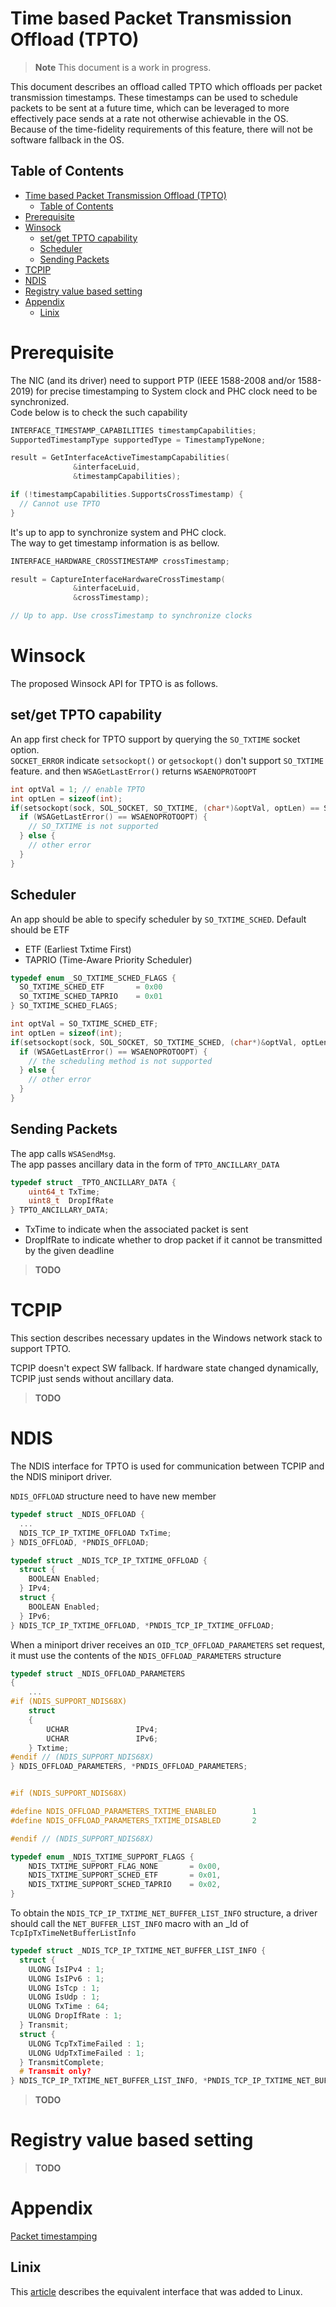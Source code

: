 # Time based Packet Transmission Offload (TPTO)

> **Note**
> This document is a work in progress.

This document describes an offload called TPTO which offloads per packet transmission timestamps.
These timestamps can be used to schedule packets to be sent at a future time, which can be leveraged to more effectively pace sends at a rate not otherwise achievable in the OS.
Because of the time-fidelity requirements of this feature, there will not be software fallback in the OS.

## Table of Contents

- [Time based Packet Transmission Offload (TPTO)](#time-based-packet-transmission-offload-tpto)
  - [Table of Contents](#table-of-contents)
- [Prerequisite](#prerequisite)
- [Winsock](#winsock)
  - [set/get TPTO capability](#setget-tpto-capability)
  - [Scheduler](#scheduler)
  - [Sending Packets](#sending-packets)
- [TCPIP](#tcpip)
- [NDIS](#ndis)
- [Registry value based setting](#registry-value-based-setting)
- [Appendix](#appendix)
  - [Linix](#linix)

# Prerequisite

The NIC (and its driver) need to support PTP (IEEE 1588-2008 and/or 1588-2019) for precise timestamping to System clock and PHC clock need to be synchronized.  
Code below is to check the such capability
```C
INTERFACE_TIMESTAMP_CAPABILITIES timestampCapabilities;
SupportedTimestampType supportedType = TimestampTypeNone;

result = GetInterfaceActiveTimestampCapabilities(
              &interfaceLuid,
              &timestampCapabilities);

if (!timestampCapabilities.SupportsCrossTimestamp) {
  // Cannot use TPTO
}
```

It's up to app to synchronize system and PHC clock.  
The way to get timestamp information is as bellow.
```C
INTERFACE_HARDWARE_CROSSTIMESTAMP crossTimestamp;

result = CaptureInterfaceHardwareCrossTimestamp(
              &interfaceLuid,
              &crossTimestamp);

// Up to app. Use crossTimestamp to synchronize clocks
```

# Winsock

The proposed Winsock API for TPTO is as follows.

## set/get TPTO capability
An app first check for TPTO support by querying the `SO_TXTIME` socket option.  
`SOCKET_ERROR` indicate `setsockopt()` or `getsockopt()` don't support `SO_TXTIME` feature.   and then `WSAGetLastError()` returns `WSAENOPROTOOPT`
```C
int optVal = 1; // enable TPTO
int optLen = sizeof(int);
if(setsockopt(sock, SOL_SOCKET, SO_TXTIME, (char*)&optVal, optLen) == SOCKET_ERROR) {
  if (WSAGetLastError() == WSAENOPROTOOPT) {
    // SO_TXTIME is not supported
  } else {
    // other error
  }
}
```

## Scheduler
An app should be able to specify scheduler by `SO_TXTIME_SCHED`. Default should be ETF
- ETF (Earliest Txtime First)
- TAPRIO (Time-Aware Priority Scheduler)

```C
typedef enum _SO_TXTIME_SCHED_FLAGS {
  SO_TXTIME_SCHED_ETF       = 0x00
  SO_TXTIME_SCHED_TAPRIO    = 0x01
} SO_TXTIME_SCHED_FLAGS;
```

```C
int optVal = SO_TXTIME_SCHED_ETF;
int optLen = sizeof(int);
if(setsockopt(sock, SOL_SOCKET, SO_TXTIME_SCHED, (char*)&optVal, optLen) == SOCKET_ERROR) {
  if (WSAGetLastError() == WSAENOPROTOOPT) {
    // the scheduling method is not supported
  } else {
    // other error
  }
}
```

## Sending Packets
The app calls `WSASendMsg`.   
The app passes ancillary data in the form of `TPTO_ANCILLARY_DATA`
```C
typedef struct _TPTO_ANCILLARY_DATA {
    uint64_t TxTime;
    uint8_t  DropIfRate
} TPTO_ANCILLARY_DATA;
```

- TxTime to indicate when the associated packet is sent
- DropIfRate to indicate whether to drop packet if it cannot be transmitted by the given deadline

> **TODO**

# TCPIP

This section describes necessary updates in the Windows network stack to support TPTO.

TCPIP doesn't expect SW fallback. If hardware state changed dynamically, TCPIP just sends without ancillary data.

> **TODO**

# NDIS

The NDIS interface for TPTO is used for communication between TCPIP and the NDIS miniport driver.

`NDIS_OFFLOAD` structure need to have new member 
```C
typedef struct _NDIS_OFFLOAD {
  ...
  NDIS_TCP_IP_TXTIME_OFFLOAD TxTime;
} NDIS_OFFLOAD, *PNDIS_OFFLOAD;

typedef struct _NDIS_TCP_IP_TXTIME_OFFLOAD {
  struct {
    BOOLEAN Enabled;
  } IPv4;
  struct {
    BOOLEAN Enabled;
  } IPv6;
} NDIS_TCP_IP_TXTIME_OFFLOAD, *PNDIS_TCP_IP_TXTIME_OFFLOAD;
```

When a miniport driver receives an `OID_TCP_OFFLOAD_PARAMETERS` set request, it must use the contents of the `NDIS_OFFLOAD_PARAMETERS` structure

```C
typedef struct _NDIS_OFFLOAD_PARAMETERS
{
    ...
#if (NDIS_SUPPORT_NDIS68X)
    struct
    {
        UCHAR               IPv4;
        UCHAR               IPv6;
    } Txtime;
#endif // (NDIS_SUPPORT_NDIS68X)
} NDIS_OFFLOAD_PARAMETERS, *PNDIS_OFFLOAD_PARAMETERS;


#if (NDIS_SUPPORT_NDIS68X)

#define NDIS_OFFLOAD_PARAMETERS_TXTIME_ENABLED        1
#define NDIS_OFFLOAD_PARAMETERS_TXTIME_DISABLED       2

#endif // (NDIS_SUPPORT_NDIS68X)
```

```C
typedef enum _NDIS_TXTIME_SUPPORT_FLAGS {
    NDIS_TXTIME_SUPPORT_FLAG_NONE       = 0x00,
    NDIS_TXTIME_SUPPORT_SCHED_ETF       = 0x01,
    NDIS_TXTIME_SUPPORT_SCHED_TAPRIO    = 0x02,
}

```

To obtain the `NDIS_TCP_IP_TXTIME_NET_BUFFER_LIST_INFO` structure, a driver should call the `NET_BUFFER_LIST_INFO` macro with an _Id of `TcpIpTxTimeNetBufferListInfo`
```C
typedef struct _NDIS_TCP_IP_TXTIME_NET_BUFFER_LIST_INFO {
  struct {
    ULONG IsIPv4 : 1;
    ULONG IsIPv6 : 1;
    ULONG IsTcp : 1;
    ULONG IsUdp : 1;
    ULONG TxTime : 64;
    ULONG DropIfRate : 1;
  } Transmit;
  struct {
    ULONG TcpTxTimeFailed : 1;
    ULONG UdpTxTimeFailed : 1;
  } TransmitComplete;
  # Transmit only?
} NDIS_TCP_IP_TXTIME_NET_BUFFER_LIST_INFO, *PNDIS_TCP_IP_TXTIME_NET_BUFFER_LIST_INFO;
```

> **TODO**


# Registry value based setting

> **TODO**

# Appendix

[Packet timestamping](https://learn.microsoft.com/en-us/windows/win32/iphlp/packet-timestamping)

## Linix

This [article](https://lwn.net/Articles/748744/) describes the equivalent interface that was added to Linux.
